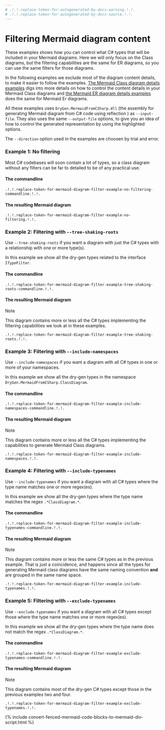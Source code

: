 ```yaml
---
# .!.!.replace-token-for-autogenerated-by-docs-warning.!.!.
# .!.!.replace-token-for-autogenerated-by-docs-source.!.!.
---
```

# Filtering Mermaid diagram content
These examples shows how you can control what C# types that will be included in your Mermaid diagrams.
Here we will only focus on the Class diagrams, but the filtering capabilities are the same for ER diagrams, so you can use the same filters for those diagrams.

In the following examples we exclude most of the diagram content details, to make it easier to follow the examples.
[The Mermaid Class diagram details examples](./mermaid-class-diagram-details.html) digs into more details on how to control the content details in your Mermaid Class diagrams and
[the Mermaid ER diagram details examples](./mermaid-er-diagram-details.html) does the same for Mermaid Er diagrams.

All these examples uses `DryGen.MermaidFromCSharp.dll` (the assembly for generating Mermaid diagram from C# code using reflection ) as `--input-file`.
They also uses the same `--output-file` options, to give you an idea of how to control the generated representation by using the highlighted options.

The `--direction` option used in the examples are choosen by trial and error.

### Example 1: No filtering

Most C# codebases will soon contain a lot of types, so a class diagram without any filters can be far to detailed to be of any practical use.

#### The commandline

`.!.!.replace-token-for-mermaid-diagram-filter-example-no-filtering-commandline.!.!.`

#### The resulting Mermaid diagram

```mermaid
.!.!.replace-token-for-mermaid-diagram-filter-example-no-filtering.!.!.
```

### Example 2: Filtering with `--tree-shaking-roots`

Use `--tree-shaking-roots` if you want a diagram with just the C# types with a relationship with one or more type(s).
 
In this example we show all the dry-gen types related to the interface `ITypeFilter`.

#### The commandline

`.!.!.replace-token-for-mermaid-diagram-filter-example-tree-shaking-roots-commandline.!.!.`

#### The resulting Mermaid diagram

>[!NOTE]
>This diagram contains more or less all the C# types implementing the filtering capabilities we look at in these examples.
 
```mermaid
.!.!.replace-token-for-mermaid-diagram-filter-example-tree-shaking-roots.!.!.
```

### Example 3: Filtering with `--include-namespaces`

Use `--include-namespaces` if you want a diagram with all C# types in one or more of your namespaces.

In this example we show all the dry-gen types in the namespace `DryGen.MermaidFromCSharp.ClassDiagram`.

#### The commandline

`.!.!.replace-token-for-mermaid-diagram-filter-example-include-namespaces-commandline.!.!.`

#### The resulting Mermaid diagram

>[!NOTE]
>This diagram contains more or less all the C# types implementing the capabilities to generate Mermaid Class diagrams.

```mermaid
.!.!.replace-token-for-mermaid-diagram-filter-example-include-namespaces.!.!.
```

### Example 4: Filtering with `--include-typenames`

Use `--include-typenames` if you want a diagram with all C# types where the type name matches one or more regex(es).

In this example we show all the dry-gen types where the type name matches the regex `.*ClassDiagram.*`.

#### The commandline

`.!.!.replace-token-for-mermaid-diagram-filter-example-include-typenames-commandline.!.!.`

#### The resulting Mermaid diagram

>[!NOTE]
>This diagram contains more or less the same C# types as in the previous example. That is just a coincidence, and happens since all the types for generating Mermaid class diagrams have the same naming convention **and** are grouped in the same name space.

```mermaid
.!.!.replace-token-for-mermaid-diagram-filter-example-include-typenames.!.!.
```

### Example 5: Filtering with `--exclude-typenames`

Use `--exclude-typenames` if you want a diagram with all C# types except those where the type name matches one or more regex(es).

In this example we show all the dry-gen types where the type name does not match the regex `.*ClassDiagram.*`.

#### The commandline

`.!.!.replace-token-for-mermaid-diagram-filter-example-exclude-typenames-commandline.!.!.`

#### The resulting Mermaid diagram

>[!NOTE]
>This diagram contains most of the dry-gen C# types except those in the previous examples two and four.

```mermaid
.!.!.replace-token-for-mermaid-diagram-filter-example-exclude-typenames.!.!.
```

{% include convert-fenced-mermaid-code-blocks-to-mermaid-div-script.html %}
